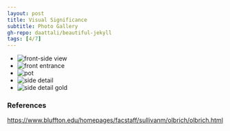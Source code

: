 ```yaml
---
layout: post
title: Visual Significance
subtitle: Photo Gallery
gh-repo: daattali/beautiful-jekyll
tags: [4/7]
---
```


* ![front-side view](https://www.bluffton.edu/homepages/facstaff/sullivanm/olbrich/front.jpg)
* ![front entrance](https://www.bluffton.edu/homepages/facstaff/sullivanm/olbrich/entrancedet.jpg)
* ![pot](https://www.bluffton.edu/homepages/facstaff/sullivanm/olbrich/entranceangle.jpg)
* ![side detail](https://www.bluffton.edu/homepages/facstaff/sullivanm/olbrich/detside.jpg)
* ![side detail gold](https://www.bluffton.edu/homepages/facstaff/sullivanm/olbrich/sideentrancedet.jpg)


 <script src="markdown-gallery/md-gallery.js"></script>
 
<script>
    md_gallery();
</script>


### References
https://www.bluffton.edu/homepages/facstaff/sullivanm/olbrich/olbrich.html
